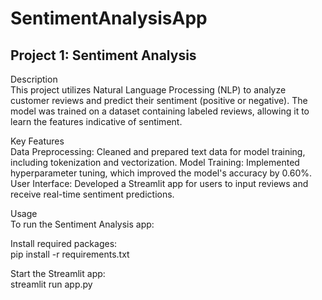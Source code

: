 # SentimentAnalysisApp
## Project 1: Sentiment Analysis
Description<br>
This project utilizes Natural Language Processing (NLP) to analyze customer reviews and predict their sentiment (positive or negative). The model was trained on a dataset containing labeled reviews, allowing it to learn the features indicative of sentiment.

Key Features<br>
Data Preprocessing: Cleaned and prepared text data for model training, including tokenization and vectorization.
Model Training: Implemented hyperparameter tuning, which improved the model's accuracy by 0.60%.
User Interface: Developed a Streamlit app for users to input reviews and receive real-time sentiment predictions.

Usage<br>
To run the Sentiment Analysis app:

Install required packages:<br>
pip install -r requirements.txt

Start the Streamlit app:<br>
streamlit run app.py
